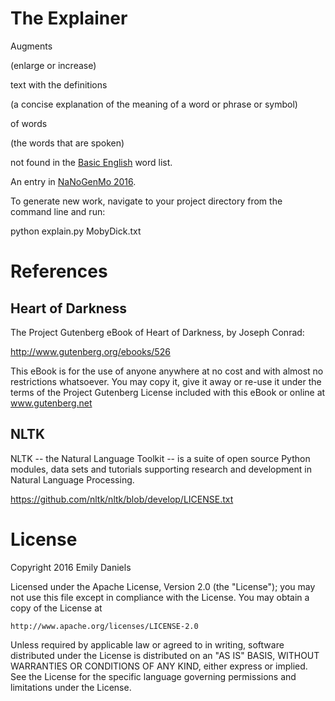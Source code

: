 # The Explainer

Augments

(enlarge or increase)

text with the definitions 

(a concise explanation of the meaning of a word or phrase or symbol)

of words 

(the words that are spoken)

not found in the [Basic English](https://en.wiktionary.org/wiki/Appendix:1000_basic_English_words) word list. 


An entry in [NaNoGenMo 2016](https://github.com/NaNoGenMo/2016).

To generate new work, navigate to your project directory from the command line and run:

python explain.py MobyDick.txt

References
==========

Heart of Darkness
-----------------

The Project Gutenberg eBook of Heart of Darkness, by Joseph Conrad:

http://www.gutenberg.org/ebooks/526

This eBook is for the use of anyone anywhere at no cost and with
almost no restrictions whatsoever.  You may copy it, give it away or
re-use it under the terms of the Project Gutenberg License included
with this eBook or online at www.gutenberg.net

NLTK
----

NLTK -- the Natural Language Toolkit -- is a suite of open source
Python modules, data sets and tutorials supporting research and
development in Natural Language Processing.

https://github.com/nltk/nltk/blob/develop/LICENSE.txt


License
=======

Copyright 2016 Emily Daniels

Licensed under the Apache License, Version 2.0 (the "License");
you may not use this file except in compliance with the License.
You may obtain a copy of the License at

    http://www.apache.org/licenses/LICENSE-2.0

Unless required by applicable law or agreed to in writing, software
distributed under the License is distributed on an "AS IS" BASIS,
WITHOUT WARRANTIES OR CONDITIONS OF ANY KIND, either express or implied.
See the License for the specific language governing permissions and
limitations under the License.